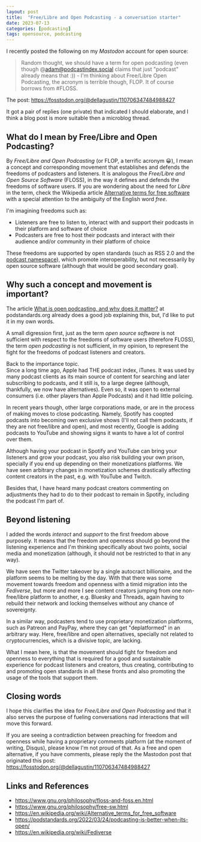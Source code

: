 ```yaml
---
layout: post
title:  "Free/Libre and Open Podcasting - a conversation starter"
date: 2023-07-13
categories: [podcasting]
tags: opensource, podcasting
---
```


I recently posted the following on my _Mastodon_ account for open source:

> Random thought, we should have a term for open podcasting (even though @adam@podcastindex.social claims that just "podcast" already means that :)) - I'm thinking about Free/Libre Open Podcasting, the acronym is terrible though, FLOP. It of course borrows from #FLOSS.

The post: <https://fosstodon.org/@dellagustin/110706347484988427>

It got a pair of replies (one private) that indicated I should elaborate, and I think a blog post is more suitable then a microblog thread.

## What do I mean by Free/Libre and Open Podcasting?

By _Free/Libre and Open Podcasting_ (or FLOP, a terrific acronym 😀), I mean a concept and corresponding movement that establishes and defends the freedoms of podcasters and listeners. It is analogous the _Free/Libre and Open Source Software_ (FLOSS), in the way it defines and defends the freedoms of software users. If you are wondering about the need for _Libre_ in the term, check the Wikipedia article [Alternative terms for free software](https://en.wikipedia.org/wiki/Alternative_terms_for_free_software) with a special attention to the ambiguity of the English word _free_. 

I'm imagining freedoms such as:

- Listeners are free to listen to, interact with and support their podcasts in their platform and software of choice
- Podcasters are free to host their podcasts and interact with their audience and/or community in their platform of choice

These freedoms are supported by open standards (such as RSS 2.0 and the [podcast namespace](https://github.com/Podcastindex-org/podcast-namespace)), which promote interoperability, but not necessarily by open source software (although that would be good secondary goal).

## Why such a concept and movement is important?

The article [What is open podcasting, and why does it matter?](https://podstandards.org/2022/03/24/podcasting-is-better-when-its-open/) at podstandards.org already does a good job explaining this, but, I'd like to put it in my own words.

A small digression first, just as the term _open source software_ is not sufficient with respect to the freedoms of software users (therefore FLOSS), the term _open podcasting_ is not sufficient, in my opinion, to represent the fight for the freedoms of podcast listeners and creators.

Back to the importance topic.  
Since a long time ago, Apple had THE podcast index, iTunes. It was used by many podcast clients as its main source of content for searching and later subscribing to podcasts, and it still is, to a large degree (although, thankfully, we now have alternatives). Even so, it was open to external consumers (i.e. other players than Apple Podcasts) and it had little policing.

In recent years though, other large corporations made, or are in the process of making moves to close podcasting. Namely, Spotify has coopted podcasts into becoming own exclusive shows (I'll not call them podcasts, if they are not free/libre and open), and most recently, Google is adding podcasts to YouTube and showing signs it wants to have a lot of control over them.

Although having your podcast in Spotify and YouTube can bring your listeners and grow your podcast, you also risk building your own prison, specially if you end up depending on their monetizations platforms. We have seen arbitrary changes in monetization schemes drastically affecting content creators in the past, e.g. with YouTube and Twitch.

Besides that, I have heard many podcast creators commenting on adjustments they had to do to their podcast to remain in Spotify, including the podcast I'm part of.

## Beyond listening

I added the words _interact_ and _support_ to the first freedom above purposely. It means that the freedom and openness should go beyond the listening experience and I'm thinking specifically about two points, social media and monetization (although, it should not be restricted to that in any way).

We have seen the Twitter takeover by a single autocract billionaire, and the platform seems to be melting by the day. With that there was some movement towards freedom and openness with a timid migration into the _Fediverse_, but more and more I see content creators jumping from one non-free/libre platform to another, e.g. Bluesky and Threads, again having to rebuild their network and locking themselves without any chance of sovereignty.

In a similar way, podcasters tend to use proprietary monetization platforms, such as Patreon and PayPay, where they can get "deplatformed" in an arbitrary way. Here, free/libre and open alternatives, specially not related to cryptocurrencies, which is a divisive topic, are lacking.

What I mean here, is that the movement should fight for freedom and openness to everything that is required for a good and sustainable experience for podcast listeners and creators, thus creating, contributing to and promoting open standards in all these fronts and also promoting the usage of the tools that support them.

## Closing words

I hope this clarifies the idea for _Free/Libre and Open Podcasting_ and that it also serves the purpose of fueling conversations nad interactions that will move this forward.

If you are seeing a contradiction between preaching for freedom and openness while having a proprietary comments platform (at the moment of writing, Disqus), please know I'm not proud of that. As a free and open alternative, if you have comments, please reply the the Mastodon post that originated this post: <https://fosstodon.org/@dellagustin/110706347484988427>

## Links and References
- https://www.gnu.org/philosophy/floss-and-foss.en.html
- https://www.gnu.org/philosophy/free-sw.html
- https://en.wikipedia.org/wiki/Alternative_terms_for_free_software
- https://podstandards.org/2022/03/24/podcasting-is-better-when-its-open/
- https://en.wikipedia.org/wiki/Fediverse